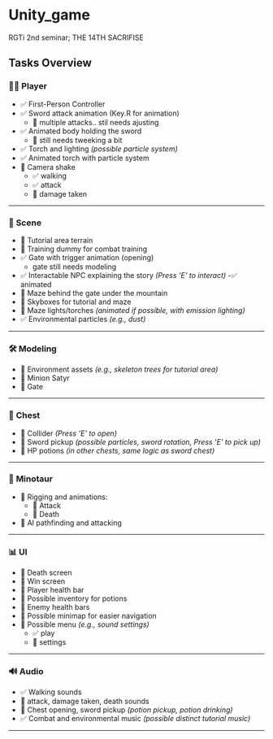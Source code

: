 # Unity_game
RGTi 2nd seminar;  THE 14TH SACRIFISE

## **Tasks Overview**

### 🧑‍🎮 **Player**
- ✅ First-Person Controller  
- ✅ Sword attack animation (Key.R for animation)
    - 🔲 multiple attacks.. stil needs ajusting
- ✅ Animated body holding the sword
    - 🔲 still needs tweeking a bit
- ✅ Torch and lighting *(possible particle system)*  
- ✅ Animated torch with particle system  
- 🔲 Camera shake
    - ✅ walking
    - ✅ attack
    - 🔲 damage taken

---

### 🌄 **Scene**
- 🔲 Tutorial area terrain  
- 🔲 Training dummy for combat training  
- ✅ Gate with trigger animation (opening)
    - gate still needs modeling 
- ✅ Interactable NPC explaining the story *(Press 'E' to interact)*
      -✅ animated
- 🔲 Maze behind the gate under the mountain  
- 🔲 Skyboxes for tutorial and maze  
- 🔲 Maze lights/torches *(animated if possible, with emission lighting)*  
- ✅ Environmental particles *(e.g., dust)*  

---

### 🛠️ **Modeling**
- 🔲 Environment assets *(e.g., skeleton trees for tutorial area)*  
- 🔲 Minion Satyr
- 🔲 Gate

---

### 💎 **Chest**
- 🔲 Collider *(Press 'E' to open)*  
- 🔲 Sword pickup *(possible particles, sword rotation, Press 'E' to pick up)*  
- 🔲 HP potions *(in other chests, same logic as sword chest)*  

---

### 🐂 **Minotaur**
- 🔲 Rigging and animations:
  - 🔲 Attack  
  - 🔲 Death  
- 🔲 AI pathfinding and attacking  

---

### 📊 **UI**
- 🔲 Death screen  
- 🔲 Win screen  
- 🔲 Player health bar  
- 🔲 Possible inventory for potions  
- 🔲 Enemy health bars  
- 🔲 Possible minimap for easier navigation  
- 🔲 Possible menu *(e.g., sound settings)*
    - ✅ play
    - 🔲 settings

---

### 🔊 **Audio**
- ✅ Walking sounds
- 🔲 attack, damage taken, death sounds  
- 🔲 Chest opening, sword pickup *(potion pickup, potion drinking)*  
- ✅ Combat and environmental music *(possible distinct tutorial music)*  

---

